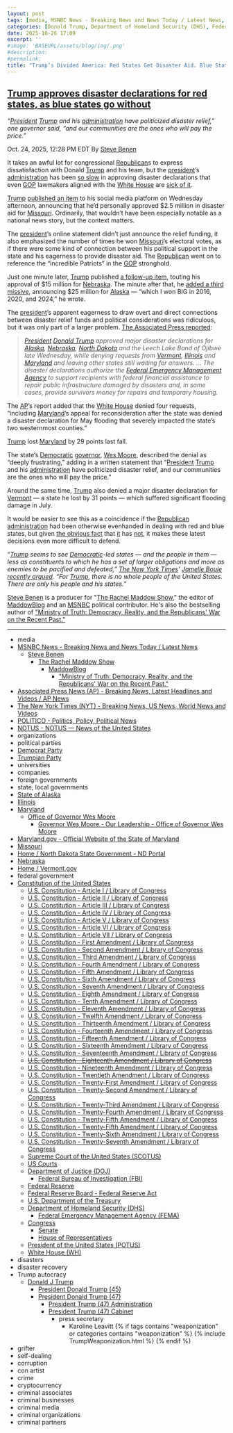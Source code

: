 ```yaml
---
layout: post
tags: [media, MSNBC News - Breaking News and News Today / Latest News, Steve Benen, The Rachel Maddow Show, MaddowBlog, “Ministry of Truth –  Democracy Reality and the Republicans’ War on the Recent Past.”, Associated Press News (AP) - Breaking News Latest Headlines and Videos / AP News, The New York Times (NYT) - Breaking News US News World News and Videos, POLITICO - Politics Policy Political News, NOTUS - NOTUS — News of the United States, organizations, political parties, Democrat Party, Trumpian Party, universities, companies, foreign governments, state local governments, State of Alaska, Illinois, Maryland, Office of Governor Wes Moore, Governor Wes Moore - Our Leadership - Office of Governor Wes Moore, Maryland.gov - Official Website of the State of Maryland, Missouri, Home / North Dakota State Government - ND Portal, Nebraska, Home / Vermont.gov, federal government, Constitution of the United States, U.S. Constitution - Article I / Library of Congress, U.S. Constitution - Article II / Library of Congress, U.S. Constitution - Article III / Library of Congress, U.S. Constitution - Article IV / Library of Congress, U.S. Constitution - Article V / Library of Congress, U.S. Constitution - Article VI / Library of Congress, U.S. Constitution - Article VII / Library of Congress, U.S. Constitution - First Amendment / Library of Congress, U.S. Constitution - Second Amendment / Library of Congress, U.S. Constitution - Third Amendment / Library of Congress, U.S. Constitution - Fourth Amendment / Library of Congress, U.S. Constitution - Fifth Amendment / Library of Congress, U.S. Constitution - Sixth Amendment / Library of Congress, U.S. Constitution - Seventh Amendment / Library of Congress, U.S. Constitution - Eighth Amendment / Library of Congress, U.S. Constitution - Tenth Amendment / Library of Congress, U.S. Constitution - Eleventh Amendment / Library of Congress, U.S. Constitution - Twelfth Amendment / Library of Congress, U.S. Constitution - Thirteenth Amendment / Library of Congress, U.S. Constitution - Fourteenth Amendment / Library of Congress, U.S. Constitution - Fifteenth Amendment / Library of Congress, U.S. Constitution - Sixteenth Amendment / Library of Congress, U.S. Constitution - Seventeenth Amendment / Library of Congress, U.S. Constitution - Eighteenth Amendment / Library of Congress, U.S. Constitution - Nineteenth Amendment / Library of Congress, U.S. Constitution - Twentieth Amendment / Library of Congress, U.S. Constitution - Twenty-First Amendment / Library of Congress, U.S. Constitution - Twenty-Second Amendment / Library of Congress, U.S. Constitution - Twenty-Third Amendment / Library of Congress, U.S. Constitution - Twenty-Fourth Amendment / Library of Congress, U.S. Constitution - Twenty-Fifth Amendment / Library of Congress, U.S. Constitution - Twenty-Fifth Amendment / Library of Congress, U.S. Constitution - Twenty-Sixth Amendment / Library of Congress, U.S. Constitution - Twenty-Seventh Amendment / Library of Congress, Supreme Court of the United States (SCOTUS), US Courts, Department of Justice (DOJ), Federal Bureau of Investigation (FBI), Federal Reserve, Federal Reserve Board - Federal Reserve Act, U.S. Department of the Treasury, Department of Homeland Security (DHS), Federal Emergency Management Agency (FEMA), Congress, Senate, House of Representatives, President of the United States (POTUS), White House (WH), disasters, disaster recovery, Trump autocracy, Donald J Trump, President Donald Trump (45), President Donald Trump (47), President Trump (47) Administration, President Trump (47) Cabinet, press secretary, Karoline Leavitt, grifter, self-dealing, corruption, con artist, crime, cryptocurrency, criminal associates, criminal businesses, criminal media, criminal organizations, criminal partners]
categories: [Donald Trump, Department of Homeland Security (DHS), Federal Emergency Management Agency (FEMA), disaster declarations, disaster relief, disaster recovery, disaster aid]
date: 2025-10-26 17:09
excerpt: ''
#image: 'BASEURL/assets/blog/img/.png'
#description:
#permalink:
title: "Trump’s Divided America: Red States Get Disaster Aid. Blue States Get Nothing!"
---
```



## [Trump approves disaster declarations for red states, as blue states go without](https://www.msnbc.com/rachel-maddow-show/maddowblog/trump-approves-disaster-declarations-red-states-blue-states-go-rcna239604)

*“[President](https://www.whitehouse.gov/) [Trump](https://www.donaldjtrump.com/) and his [administration](https://www.whitehouse.gov/administration/) have politicized disaster relief,” one governor said, “and our communities are the ones who will pay the price.”*

Oct. 24, 2025, 12:28 PM EDT
By [Steve Benen](https://www.msnbc.com/author/steve-benen-ncpn433601)

It takes an awful lot for congressional [Republican](https://www.gop.com/)s to express dissatisfaction with Donald [Trump](https://www.donaldjtrump.com/) and his team, but the [president](https://www.whitehouse.gov/)’s [administration](https://www.whitehouse.gov/administration/) has been [so slow](https://www.msnbc.com/rachel-maddow-show/maddowblog/democrats-questions-dhs-buying-private-jets-used-kristi-noem-rcna238636) in approving disaster declarations that even [GOP](https://www.gop.com/) lawmakers aligned with the [White House](https://www.whitehouse.gov/) are [sick of it](https://www.notus.org/congress/kristi-noem-frustration-republicans-dhs-fema).

[Trump](https://www.donaldjtrump.com/) [published an item](https://truthsocial.com/@realDonaldTrump/115419577297297862) to his social media platform on Wednesday afternoon, announcing that he’d personally approved \$2.5 million in disaster aid for [Missouri](https://www.mo.gov/). Ordinarily, that wouldn’t have been especially notable as a national news story, but the context matters.

The [president](https://www.whitehouse.gov/)’s online statement didn’t just announce the relief funding, it also emphasized the number of times he won [Missouri](https://www.mo.gov/)’s electoral votes, as if there were some kind of connection between his political support in the state and his eagerness to provide disaster aid. The [Republican](https://www.gop.com/) went on to reference the “incredible Patriots” in the [GOP](https://www.gop.com/) stronghold.

Just one minute later, [Trump](https://www.donaldjtrump.com/) published [a follow-up item](https://truthsocial.com/@realDonaldTrump/115419580763584285), touting his approval of \$15 million for [Nebraska](https://www.nebraska.gov/). The minute after that, he [added a third missive](https://truthsocial.com/@realDonaldTrump/115419584805414647), announcing \$25 million for [Alaska](https://www.alaska.gov/) — “which I won BIG in 2016, 2020, and 2024,” he wrote.

The [president](https://www.whitehouse.gov/)’s apparent eagerness to draw overt and direct connections between disaster relief funds and political considerations was ridiculous, but it was only part of a larger problem. [The Associated Press reported](https://apnews.com/article/fema-trump-disasters-alaska-maryland-illinois-2c7a90956c101db8fe281d669a9cbde2):

> *[President](https://www.whitehouse.gov/) [Donald Trump](https://www.donaldjtrump.com/) approved major disaster declarations for [Alaska](https://www.alaska.gov/), [Nebraska](https://www.nebraska.gov/), [North Dakota](https://www.nd.gov/) and the Leech Lake Band of Ojibwe late Wednesday, while denying requests from [Vermont](https://www.vermont.gov/), [Illinois](https://www.illinois.gov/) and [Maryland](https://www.maryland.gov/) and leaving other states still waiting for answers. ... The disaster declarations authorize the [Federal Emergency Management Agency](https://www.fema.gov/) to support recipients with federal financial assistance to repair public infrastructure damaged by disasters and, in some cases, provide survivors money for repairs and temporary housing.*

The [AP](https://apnews.com/)’s report added that the [White House](https://www.whitehouse.gov/) denied four requests, “including [Maryland](https://www.maryland.goov/)’s appeal for reconsideration after the state was denied a disaster declaration for May flooding that severely impacted the state’s two westernmost counties.”

[Trump](https://www.donaldjtrump.com/) lost [Maryland](https://www.maryland.goov/) by 29 points last fall.

The state’s [Democratic](https://www.democrats.org/) [governor](https://governor.maryland.gov/Pages/home.aspx), [Wes Moore](https://governor.maryland.gov/leadership/Pages/governor.aspx), described the denial as “deeply frustrating,” adding in a written statement that “[President](https://www.whitehouse.gov/) [Trump](https://www.donaldjtrump.com/) and his [administration](https://www.whitehouse.gov/administration/) have politicized disaster relief, and our communities are the ones who will pay the price.”

Around the same time, [Trump](https://www.donaldjtrump.com/) also denied a major disaster declaration for [Vermont](https://www.vermont.gov/) — a state he lost by 31 points — which suffered significant flooding damage in July.

It would be easier to see this as a coincidence if the [Republican](https://www.gop.com/) [administration](https://www.whitehouse.gov/administration/) had been otherwise evenhanded in dealing with red and blue states, but given [the obvious fact](https://www.msnbc.com/rachel-maddow-show/maddowblog/white-house-targets-blue-states-democratic-senator-condemns-mafioso-ta-rcna235126) that [it](https://www.politico.com/news/2025/10/17/white-house-pauses-new-round-of-largely-blue-state-projects-00613875) has [not](https://www.nytimes.com/interactive/2025/10/14/us/trump-grants-democrat-districts-government-shutdown.html), it makes these latest decisions even more difficult to defend.

“*[Trump](https://www.donaldjtrump.com/) seems to see [Democratic](https://www.democrats.org/)-led states — and the people in them — less as constituents to which he has a set of larger obligations and more as enemies to be pacified and defeated,” [The New York Times](https://www.nytimes.com/)’ [Jamelle Bouie recently argued](https://www.nytimes.com/2025/10/04/opinion/trump-responsible-president](https://www.whitehouse.gov/)-job-military.html). “For [Trump](https://www.donaldjtrump.com/), there is no whole people of the United States. There are only his people and his states.”*

[Steve Benen](https://www.msnbc.com/author/steve-benen-ncpn433601) is a producer for "[The Rachel Maddow Show](https://www.msnbc.com/rachel-maddow-show)," the editor of [MaddowBlog](https://www.msnbc.com/rachel-maddow-show) and an [MSNBC](https://www.msnbc.com/) political contributor. He's also the bestselling author of ["Ministry of Truth: Democracy, Reality, and the Republicans' War on the Recent Past."](https://www.harpercollins.com/products/ministry-of-truth-steve-benen)

----
- media
- [MSNBC News - Breaking News and News Today / Latest News](https://www.msnbc.com/)
    - [Steve Benen](https://www.msnbc.com/author/steve-benen-ncpn433601)
        - [The Rachel Maddow Show](https://www.msnbc.com/rachel-maddow-show)
            - [MaddowBlog](https://www.msnbc.com/rachel-maddow-show)
                - ["Ministry of Truth: Democracy, Reality, and the Republicans' War on the Recent Past."](https://www.harpercollins.com/products/ministry-of-truth-steve-benen)
- [Associated Press News (AP) - Breaking News, Latest Headlines and Videos / AP News](https://apnews.com/)
- [The New York Times (NYT) - Breaking News, US News, World News and Videos](https://www.nytimes.com/)
- [POLITICO - Politics, Policy, Political News](https://www.politico.com/)
- [NOTUS - NOTUS — News of the United States](https://www.notus.org/)
- organizations
- political parties
- [Democrat Party](https://www.democrats.org/)
- [Trumpian Party](https://www.gop.com/)
- universities
- companies
- foreign governments
- state, local governments 
- [State of Alaska](https://www.alaska.gov/)
- [Illinois](https://www.illinois.gov/)
- [Maryland](https://www.maryland.goov/)
    - [Office of Governor Wes Moore](https://governor.maryland.gov/Pages/home.aspx)
        - [Governor Wes Moore - Our Leadership - Office of Governor Wes Moore](https://governor.maryland.gov/leadership/Pages/governor.aspx)
- [Maryland.gov - Official Website of the State of Maryland](https://www.maryland.gov/Pages/default.aspx)
- [Missouri](https://www.mo.gov/)
- [Home / North Dakota State Government - ND Portal](https://www.nd.gov/home)
- [Nebraska](https://www.nebraska.gov/)
- [Home / Vermont.gov](https://www.vermont.gov/#gsc.tab=0)
- federal government
- [Constitution of the United States](https://constitution.congress.gov/constitution/)
    - [U.S. Constitution - Article I / Library of Congress](https://constitution.congress.gov/constitution/article-1/)
    - [U.S. Constitution - Article II / Library of Congress](https://constitution.congress.gov/constitution/article-2/)
    - [U.S. Constitution - Article III / Library of Congress](https://constitution.congress.gov/constitution/article-3/)
    - [U.S. Constitution - Article IV / Library of Congress](https://constitution.congress.gov/constitution/article-4/)
    - [U.S. Constitution - Article V / Library of Congress](https://constitution.congress.gov/constitution/article-5/)
    - [U.S. Constitution - Article VI / Library of Congress](https://constitution.congress.gov/constitution/article-6/)
    - [U.S. Constitution - Article VII / Library of Congress](https://constitution.congress.gov/constitution/article-7/)
    - [U.S. Constitution - First Amendment /  Library of Congress](https://constitution.congress.gov/constitution/amendment-1/)
    - [U.S. Constitution - Second Amendment /  Library of Congress](https://constitution.congress.gov/constitution/amendment-2/)
    - [U.S. Constitution - Third Amendment /  Library of Congress](https://constitution.congress.gov/constitution/amendment-3/)
    - [U.S. Constitution - Fourth Amendment /  Library of Congress](https://constitution.congress.gov/constitution/amendment-4/)
    - [U.S. Constitution - Fifth Amendment /  Library of Congress](https://constitution.congress.gov/constitution/amendment-5/)
    - [U.S. Constitution - Sixth Amendment /  Library of Congress](https://constitution.congress.gov/constitution/amendment-6/)
    - [U.S. Constitution - Seventh Amendment /  Library of Congress](https://constitution.congress.gov/constitution/amendment-7/)
    - [U.S. Constitution - Eighth Amendment /  Library of Congress](https://constitution.congress.gov/constitution/amendment-8/)
    - [U.S. Constitution - Tenth Amendment /  Library of Congress](https://constitution.congress.gov/constitution/amendment-10/)
    - [U.S. Constitution - Eleventh Amendment /  Library of Congress](https://constitution.congress.gov/constitution/amendment-11/)
    - [U.S. Constitution - Twelfth Amendment /  Library of Congress](https://constitution.congress.gov/constitution/amendment-12/)
    - [U.S. Constitution - Thirteenth Amendment /  Library of Congress](https://constitution.congress.gov/constitution/amendment-13/)
    - [U.S. Constitution - Fourteenth Amendment /  Library of Congress](https://constitution.congress.gov/constitution/amendment-14/)
    - [U.S. Constitution - Fifteenth Amendment /  Library of Congress](https://constitution.congress.gov/constitution/amendment-15/)
    - [U.S. Constitution - Sixteenth Amendment /  Library of Congress](https://constitution.congress.gov/constitution/amendment-16/)
    - [U.S. Constitution - Seventeenth Amendment /  Library of Congress](https://constitution.congress.gov/constitution/amendment-17/)
    - ~~[U.S. Constitution - Eighteenth Amendment /  Library of Congress](https://constitution.congress.gov/constitution/amendment-18/)~~
    - [U.S. Constitution - Nineteenth Amendment /  Library of Congress](https://constitution.congress.gov/constitution/amendment-19/)
    - [U.S. Constitution - Twentieth Amendment /  Library of Congress](https://constitution.congress.gov/constitution/amendment-20/)
    - [U.S. Constitution - Twenty-First Amendment /  Library of Congress](https://constitution.congress.gov/constitution/amendment-21/)
    - [U.S. Constitution - Twenty-Second Amendment /  Library of Congress](https://constitution.congress.gov/constitution/amendment-22/)
    - [U.S. Constitution - Twenty-Third Amendment /  Library of Congress](https://constitution.congress.gov/constitution/amendment-23/)
    - [U.S. Constitution - Twenty-Fourth Amendment /  Library of Congress](https://constitution.congress.gov/constitution/amendment-24/)
    - [U.S. Constitution - Twenty-Fifth Amendment /  Library of Congress](https://constitution.congress.gov/constitution/amendment-25/)
    - [U.S. Constitution - Twenty-Fifth Amendment /  Library of Congress](https://constitution.congress.gov/constitution/amendment-25/)
    - [U.S. Constitution - Twenty-Sixth Amendment /  Library of Congress](https://constitution.congress.gov/constitution/amendment-26/)
    - [U.S. Constitution - Twenty-Seventh Amendment /  Library of Congress](https://constitution.congress.gov/constitution/amendment-27/)
    - [Supreme Court of the United States (SCOTUS)](https://www.supremecourt.gov/)
    - [US Courts](https://www.uscourts.gov/)
    - [Department of Justice (DOJ)](https://www.justice.gov/)
        - [Federal Bureau of Investigation (FBI)](https://www.fbi.gov/)
    - [Federal Reserve](https://www.federalreserve.gov/)
    - [Federal Reserve Board - Federal Reserve Act](https://www.federalreserve.gov/aboutthefed/fract.htm)
    - [U.S. Department of the Treasury](https://home.treasury.gov/)
    - [Department of Homeland Security (DHS)](https://www.dhs.gov/)
        - [Federal Emergency Management Agency (FEMA)](https://www.fema.gov/)
    - [Congress](https://www.congress.gov/)
        - [Senate](https://www.senate.gov/)
        - [House of Representatives](https://www.house.gov/)
     - [President of the United States (POTUS)](https://www.whitehouse.gov/)
    - [White House (WH)](https://www.whitehouse.gov/)
- disasters
- disaster recovery
- Trump autocracy
    - [Donald J Trump](https://www.donaldjtrump.com/)
        - [President Donald Trump (45)](https://trumpwhitehouse.archives.gov/)
        - [President Donald Trump (47)](https://www.whitehouse.gov/administration/donald-j-trump/)
            - [President Trump (47) Administration](https://www.whitehouse.gov/administration/)
            - [President Trump (47) Cabinet](https://www.whitehouse.gov/administration/the-cabinet/)
                - press secretary
                    - Karoline Leavitt
{% if tags contains "weaponization" or categories contains "weaponization" %}
  {% include TrumpWeaponization.html %}
{% endif %}
- grifter
- self-dealing
- corruption
- con artist
- crime
- cryptocurrency
- criminal associates
- criminal businesses
- criminal media
- criminal organizations
- criminal partners